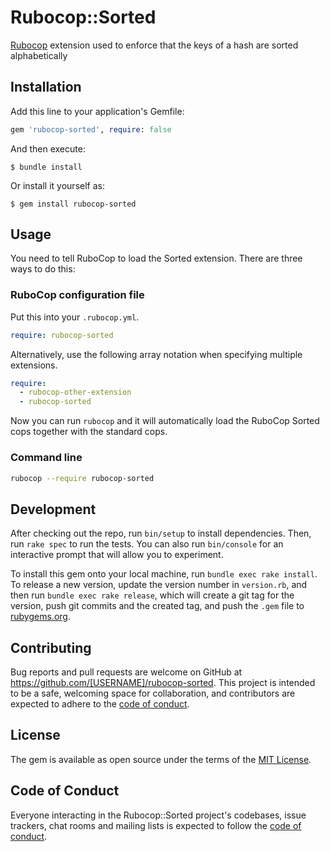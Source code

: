 # Rubocop::Sorted

[Rubocop](https://github.com/rubocop/rubocop) extension used to enforce that the keys of a hash are sorted alphabetically

## Installation

Add this line to your application's Gemfile:

```ruby
gem 'rubocop-sorted', require: false
```

And then execute:

    $ bundle install

Or install it yourself as:

    $ gem install rubocop-sorted

## Usage

You need to tell RuboCop to load the Sorted extension. There are three ways to do this:

### RuboCop configuration file

Put this into your `.rubocop.yml`.

```yaml
require: rubocop-sorted
```

Alternatively, use the following array notation when specifying multiple extensions.

```yaml
require:
  - rubocop-other-extension
  - rubocop-sorted
```

Now you can run `rubocop` and it will automatically load the RuboCop Sorted cops together with the standard cops.

### Command line

```sh
rubocop --require rubocop-sorted
```

## Development

After checking out the repo, run `bin/setup` to install dependencies. Then, run `rake spec` to run the tests. You can also run `bin/console` for an interactive prompt that will allow you to experiment.

To install this gem onto your local machine, run `bundle exec rake install`. To release a new version, update the version number in `version.rb`, and then run `bundle exec rake release`, which will create a git tag for the version, push git commits and the created tag, and push the `.gem` file to [rubygems.org](https://rubygems.org).

## Contributing

Bug reports and pull requests are welcome on GitHub at https://github.com/[USERNAME]/rubocop-sorted. This project is intended to be a safe, welcoming space for collaboration, and contributors are expected to adhere to the [code of conduct](https://github.com/[USERNAME]/rubocop-sorted/blob/main/CODE_OF_CONDUCT.md).

## License

The gem is available as open source under the terms of the [MIT License](https://opensource.org/licenses/MIT).

## Code of Conduct

Everyone interacting in the Rubocop::Sorted project's codebases, issue trackers, chat rooms and mailing lists is expected to follow the [code of conduct](https://github.com/[USERNAME]/rubocop-sorted/blob/main/CODE_OF_CONDUCT.md).
